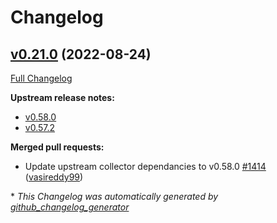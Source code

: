 # Changelog

## [v0.21.0](https://github.com/aws-observability/aws-otel-collector/tree/v0.21.0) (2022-08-24)

[Full Changelog](https://github.com/aws-observability/aws-otel-collector/compare/v0.20.0...v0.21.0)

**Upstream release notes:**

- [v0.58.0](https://github.com/open-telemetry/opentelemetry-collector/releases/tag/v0.58.0)
- [v0.57.2](https://github.com/open-telemetry/opentelemetry-collector/releases/tag/v0.57.2)

**Merged pull requests:**

- Update upstream collector dependancies to v0.58.0 [\#1414](https://github.com/aws-observability/aws-otel-collector/pull/1414) ([vasireddy99](https://github.com/vasireddy99))



\* *This Changelog was automatically generated by [github_changelog_generator](https://github.com/github-changelog-generator/github-changelog-generator)*
